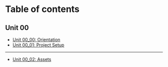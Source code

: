 # Table of contents

## Unit 00

* [Unit 00\_00: Orientation](README.md)
* [Unit 00\_01: Project Setup](unit-00/unit-00\_01-project-setup.md)

***

* [Unit 00\_02: Assets](unit-00\_02-assets.md)
